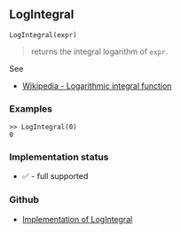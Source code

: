 ## LogIntegral

```
LogIntegral(expr)
```

> returns the integral logarithm of `expr`.
  
See
* [Wikipedia - Logarithmic integral function](https://en.wikipedia.org/wiki/Logarithmic_integral_function)

### Examples

```
>> LogIntegral(0)
0
```
 






### Implementation status

* &#x2705; - full supported

### Github

* [Implementation of LogIntegral](https://github.com/axkr/symja_android_library/blob/master/symja_android_library/matheclipse-core/src/main/java/org/matheclipse/core/builtin/HypergeometricFunctions.java#L1264) 

